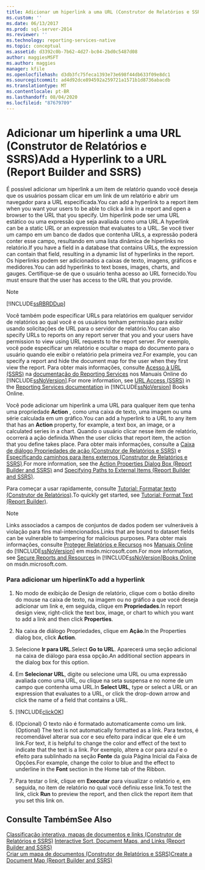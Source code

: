 ```yaml
---
title: Adicionar um hiperlink a uma URL (Construtor de Relatórios e SSRS) | Microsoft Docs
ms.custom: ''
ms.date: 06/13/2017
ms.prod: sql-server-2014
ms.reviewer: ''
ms.technology: reporting-services-native
ms.topic: conceptual
ms.assetid: d3392c0b-7b62-4d27-bc04-2bd0c5487d08
author: maggiesMSFT
ms.author: maggies
manager: kfile
ms.openlocfilehash: d3db3fc75feca1393e73e698f44db633f09e8dc1
ms.sourcegitcommit: ad4d92dce894592a259721a1571b1d8736abacdb
ms.translationtype: MT
ms.contentlocale: pt-BR
ms.lasthandoff: 08/04/2020
ms.locfileid: "87679709"
---
```

# <a name="add-a-hyperlink-to-a-url-report-builder-and-ssrs"></a><span data-ttu-id="ab3fc-102">Adicionar um hiperlink a uma URL (Construtor de Relatórios e SSRS)</span><span class="sxs-lookup"><span data-stu-id="ab3fc-102">Add a Hyperlink to a URL (Report Builder and SSRS)</span></span>
  <span data-ttu-id="ab3fc-103">É possível adicionar um hiperlink a um item de relatório quando você deseja que os usuários possam clicar em um link de um relatório e abrir um navegador para a URL especificada.</span><span class="sxs-lookup"><span data-stu-id="ab3fc-103">You can add a hyperlink to a report item when you want your users to be able to click a link in a report and open a browser to the URL that you specify.</span></span> <span data-ttu-id="ab3fc-104">Um hiperlink pode ser uma URL estático ou uma expressão que seja avaliada como uma URL.</span><span class="sxs-lookup"><span data-stu-id="ab3fc-104">A hyperlink can be a static URL or an expression that evaluates to a URL.</span></span> <span data-ttu-id="ab3fc-105">Se você tiver um campo em um banco de dados que contenha URLs, a expressão poderá conter esse campo, resultando em uma lista dinâmica de hiperlinks no relatório.</span><span class="sxs-lookup"><span data-stu-id="ab3fc-105">If you have a field in a database that contains URLs, the expression can contain that field, resulting in a dynamic list of hyperlinks in the report.</span></span> <span data-ttu-id="ab3fc-106">Os hiperlinks podem ser adicionados a caixas de texto, imagens, gráficos e medidores.</span><span class="sxs-lookup"><span data-stu-id="ab3fc-106">You can add hyperlinks to text boxes, images, charts, and gauges.</span></span> <span data-ttu-id="ab3fc-107">Certifique-se de que o usuário tenha acesso ao URL fornecido.</span><span class="sxs-lookup"><span data-stu-id="ab3fc-107">You must ensure that the user has access to the URL that you provide.</span></span>  
  
> [!NOTE]  
>  [!INCLUDE[ssRBRDDup](../../includes/ssrbrddup-md.md)]  
  
 <span data-ttu-id="ab3fc-108">Você também pode especificar URLs para relatórios em qualquer servidor de relatórios ao qual você e os usuários tenham permissão para exibir usando solicitações de URL para o servidor de relatório.</span><span class="sxs-lookup"><span data-stu-id="ab3fc-108">You can also specify URLs to reports on any report server that you and your users have permission to view using URL requests to the report server.</span></span> <span data-ttu-id="ab3fc-109">Por exemplo, você pode especificar um relatório e ocultar o mapa do documento para o usuário quando ele exibir o relatório pela primeira vez.</span><span class="sxs-lookup"><span data-stu-id="ab3fc-109">For example, you can specify a report and hide the document map for the user when they first view the report.</span></span> <span data-ttu-id="ab3fc-110">Para obter mais informações, consulte [Acesso à URL &#40;SSRS&#41;](../url-access-ssrs.md) na [documentação do Reporting Services](https://go.microsoft.com/fwlink/?linkid=121312) nos Manuais Online do [!INCLUDE[ssNoVersion](../../includes/ssnoversion-md.md)].</span><span class="sxs-lookup"><span data-stu-id="ab3fc-110">For more information, see [URL Access &#40;SSRS&#41;](../url-access-ssrs.md) in the [Reporting Services documentation](https://go.microsoft.com/fwlink/?linkid=121312) in [!INCLUDE[ssNoVersion](../../includes/ssnoversion-md.md)] Books Online.</span></span>  
  
 <span data-ttu-id="ab3fc-111">Você pode adicionar um hiperlink a uma URL para qualquer item que tenha uma propriedade **Action** , como uma caixa de texto, uma imagem ou uma série calculada em um gráfico.</span><span class="sxs-lookup"><span data-stu-id="ab3fc-111">You can add a hyperlink to a URL to any item that has an **Action** property, for example, a text box, an image, or a calculated series in a chart.</span></span> <span data-ttu-id="ab3fc-112">Quando o usuário clicar nesse item de relatório, ocorrerá a ação definida.</span><span class="sxs-lookup"><span data-stu-id="ab3fc-112">When the user clicks that report item, the action that you define takes place.</span></span> <span data-ttu-id="ab3fc-113">Para obter mais informações, consulte a [Caixa de diálogo Propriedades de ação &#40;Construtor de Relatórios e SSRS&#41;](../action-properties-dialog-box-report-builder-and-ssrs.md) e [Especificando caminhos para itens externos &#40;Construtor de Relatórios e SSRS&#41;](specifying-paths-to-external-items-report-builder-and-ssrs.md).</span><span class="sxs-lookup"><span data-stu-id="ab3fc-113">For more information, see the [Action Properties Dialog Box &#40;Report Builder and SSRS&#41;](../action-properties-dialog-box-report-builder-and-ssrs.md) and [Specifying Paths to External Items &#40;Report Builder and SSRS&#41;](specifying-paths-to-external-items-report-builder-and-ssrs.md).</span></span>  
  
 <span data-ttu-id="ab3fc-114">Para começar a usar rapidamente, consulte [Tutorial: Formatar texto &#40;Construtor de Relatórios&#41;](../tutorial-format-text-report-builder.md).</span><span class="sxs-lookup"><span data-stu-id="ab3fc-114">To quickly get started, see [Tutorial: Format Text &#40;Report Builder&#41;](../tutorial-format-text-report-builder.md).</span></span>  
  
> [!NOTE]  
>  <span data-ttu-id="ab3fc-115">Links associados a campos de conjuntos de dados podem ser vulneráveis à violação para fins mal-intencionados.</span><span class="sxs-lookup"><span data-stu-id="ab3fc-115">Links that are bound to dataset fields can be vulnerable to tampering for malicious purposes.</span></span> <span data-ttu-id="ab3fc-116">Para obter mais informações, consulte [Proteger Relatórios e Recursos](../security/secure-reports-and-resources.md) nos [Manuais Online](https://go.microsoft.com/fwlink/?LinkId=154888) do [!INCLUDE[ssNoVersion](../../includes/ssnoversion-md.md)] em msdn.microsoft.com.</span><span class="sxs-lookup"><span data-stu-id="ab3fc-116">For more information, see [Secure Reports and Resources](../security/secure-reports-and-resources.md) in [!INCLUDE[ssNoVersion](../../includes/ssnoversion-md.md)][Books Online](https://go.microsoft.com/fwlink/?LinkId=154888) on msdn.microsoft.com.</span></span>  
  
### <a name="to-add-a-hyperlink"></a><span data-ttu-id="ab3fc-117">Para adicionar um hiperlink</span><span class="sxs-lookup"><span data-stu-id="ab3fc-117">To add a hyperlink</span></span>  
  
1.  <span data-ttu-id="ab3fc-118">No modo de exibição de Design de relatório, clique com o botão direito do mouse na caixa de texto, na imagem ou no gráfico a que você deseja adicionar um link e, em seguida, clique em **Propriedades**.</span><span class="sxs-lookup"><span data-stu-id="ab3fc-118">In report design view, right-click the text box, image, or chart to which you want to add a link and then click **Properties**.</span></span>  
  
2.  <span data-ttu-id="ab3fc-119">Na caixa de diálogo Propriedades, clique em **Ação**.</span><span class="sxs-lookup"><span data-stu-id="ab3fc-119">In the Properties dialog box, click **Action**.</span></span>  
  
3.  <span data-ttu-id="ab3fc-120">Selecione **Ir para URL**.</span><span class="sxs-lookup"><span data-stu-id="ab3fc-120">Select **Go to URL**.</span></span> <span data-ttu-id="ab3fc-121">Aparecerá uma seção adicional na caixa de diálogo para essa opção.</span><span class="sxs-lookup"><span data-stu-id="ab3fc-121">An additional section appears in the dialog box for this option.</span></span>  
  
4.  <span data-ttu-id="ab3fc-122">Em **Selecionar URL**, digite ou selecione uma URL ou uma expressão avaliada como uma URL, ou clique na seta suspensa e no nome de um campo que contenha uma URL.</span><span class="sxs-lookup"><span data-stu-id="ab3fc-122">In **Select URL**, type or select a URL or an expression that evaluates to a URL, or click the drop-down arrow and click the name of a field that contains a URL.</span></span>  
  
5.  [!INCLUDE[clickOK](../../includes/clickok-md.md)]  
  
6.  <span data-ttu-id="ab3fc-123">(Opcional) O texto não é formatado automaticamente como um link.</span><span class="sxs-lookup"><span data-stu-id="ab3fc-123">(Optional) The text is not automatically formatted as a link.</span></span> <span data-ttu-id="ab3fc-124">Para textos, é recomendável alterar sua cor e seu efeito para indicar que ele é um link.</span><span class="sxs-lookup"><span data-stu-id="ab3fc-124">For text, it is helpful to change the color and effect of the text to indicate that the text is a link.</span></span> <span data-ttu-id="ab3fc-125">Por exemplo, altere a cor para azul e o efeito para sublinhado na seção **Fonte** da guia Página Inicial da Faixa de Opções.</span><span class="sxs-lookup"><span data-stu-id="ab3fc-125">For example, change the color to blue and the effect to underline in the **Font** section in the Home tab of the Ribbon.</span></span>  
  
7.  <span data-ttu-id="ab3fc-126">Para testar o link, clique em **Executar** para visualizar o relatório e, em seguida, no item de relatório no qual você definiu esse link.</span><span class="sxs-lookup"><span data-stu-id="ab3fc-126">To test the link, click **Run** to preview the report, and then click the report item that you set this link on.</span></span>  
  
## <a name="see-also"></a><span data-ttu-id="ab3fc-127">Consulte Também</span><span class="sxs-lookup"><span data-stu-id="ab3fc-127">See Also</span></span>  
 <span data-ttu-id="ab3fc-128">[Classificação interativa, mapas de documentos e links &#40;Construtor de Relatórios e SSRS&#41;](interactive-sort-document-maps-and-links-report-builder-and-ssrs.md) </span><span class="sxs-lookup"><span data-stu-id="ab3fc-128">[Interactive Sort, Document Maps, and Links &#40;Report Builder and SSRS&#41;](interactive-sort-document-maps-and-links-report-builder-and-ssrs.md) </span></span>  
 [<span data-ttu-id="ab3fc-129">Criar um mapa de documentos &#40;Construtor de Relatórios e SSRS&#41;</span><span class="sxs-lookup"><span data-stu-id="ab3fc-129">Create a Document Map &#40;Report Builder and SSRS&#41;</span></span>](create-a-document-map-report-builder-and-ssrs.md)  
  
  

